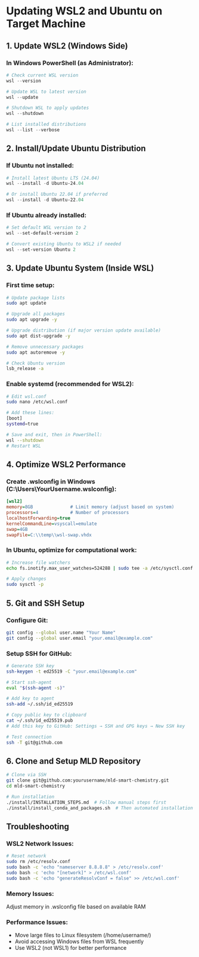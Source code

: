 # Updating WSL2 and Ubuntu on Target Machine

## 1. Update WSL2 (Windows Side)

### In Windows PowerShell (as Administrator):
```powershell
# Check current WSL version
wsl --version

# Update WSL to latest version
wsl --update

# Shutdown WSL to apply updates
wsl --shutdown

# List installed distributions
wsl --list --verbose
```

## 2. Install/Update Ubuntu Distribution

### If Ubuntu not installed:
```powershell
# Install latest Ubuntu LTS (24.04)
wsl --install -d Ubuntu-24.04

# Or install Ubuntu 22.04 if preferred
wsl --install -d Ubuntu-22.04
```

### If Ubuntu already installed:
```powershell
# Set default WSL version to 2
wsl --set-default-version 2

# Convert existing Ubuntu to WSL2 if needed
wsl --set-version Ubuntu 2
```

## 3. Update Ubuntu System (Inside WSL)

### First time setup:
```bash
# Update package lists
sudo apt update

# Upgrade all packages
sudo apt upgrade -y

# Upgrade distribution (if major version update available)
sudo apt dist-upgrade -y

# Remove unnecessary packages
sudo apt autoremove -y

# Check Ubuntu version
lsb_release -a
```

### Enable systemd (recommended for WSL2):
```bash
# Edit wsl.conf
sudo nano /etc/wsl.conf

# Add these lines:
[boot]
systemd=true

# Save and exit, then in PowerShell:
wsl --shutdown
# Restart WSL
```

## 4. Optimize WSL2 Performance

### Create .wslconfig in Windows (C:\Users\YourUsername\.wslconfig):
```ini
[wsl2]
memory=8GB              # Limit memory (adjust based on system)
processors=4            # Number of processors
localhostForwarding=true
kernelCommandLine=vsyscall=emulate
swap=4GB
swapFile=C:\\temp\\wsl-swap.vhdx
```

### In Ubuntu, optimize for computational work:
```bash
# Increase file watchers
echo fs.inotify.max_user_watches=524288 | sudo tee -a /etc/sysctl.conf

# Apply changes
sudo sysctl -p
```

## 5. Git and SSH Setup

### Configure Git:
```bash
git config --global user.name "Your Name"
git config --global user.email "your.email@example.com"
```

### Setup SSH for GitHub:
```bash
# Generate SSH key
ssh-keygen -t ed25519 -C "your.email@example.com"

# Start ssh-agent
eval "$(ssh-agent -s)"

# Add key to agent
ssh-add ~/.ssh/id_ed25519

# Copy public key to clipboard
cat ~/.ssh/id_ed25519.pub
# Add this key to GitHub: Settings → SSH and GPG keys → New SSH key

# Test connection
ssh -T git@github.com
```

## 6. Clone and Setup MLD Repository

```bash
# Clone via SSH
git clone git@github.com:yourusername/mld-smart-chemistry.git
cd mld-smart-chemistry

# Run installation
./install/INSTALLATION_STEPS.md  # Follow manual steps first
./install/install_conda_and_packages.sh  # Then automated installation
```

## Troubleshooting

### WSL2 Network Issues:
```bash
# Reset network
sudo rm /etc/resolv.conf
sudo bash -c 'echo "nameserver 8.8.8.8" > /etc/resolv.conf'
sudo bash -c 'echo "[network]" > /etc/wsl.conf'
sudo bash -c 'echo "generateResolvConf = false" >> /etc/wsl.conf'
```

### Memory Issues:
Adjust memory in .wslconfig file based on available RAM

### Performance Issues:
- Move large files to Linux filesystem (/home/username/)
- Avoid accessing Windows files from WSL frequently
- Use WSL2 (not WSL1) for better performance